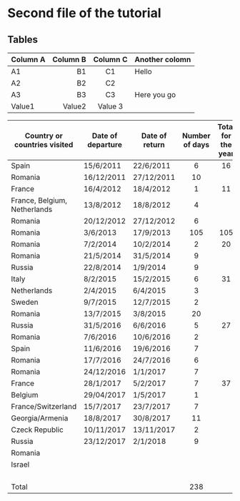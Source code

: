 # Second file of the tutorial  
## Tables  


Column A | Column B | Column C | Another colomn
---------|----------:|:---------:|--------
 A1 | B1 | C1 | Hello
 A2 | B2 | C2
 A3 | B3 | C3 | Here you go
 Value1 | Value2 | Value 3|  








Country or countries visited | Date of departure | Date of return | Number of days | Total for the year |
-----------------------------|-------------------|----------------|:----------------:|:--:|
Spain | 15/6/2011 | 22/6/2011 | 6 | 16 | 2011
Romania | 16/12/2011 | 27/12/2011 | 10 |  | 
France | 16/4/2012 | 18/4/2012 | 1 | 11 | 2012
France, Belgium, Netherlands | 13/8/2012 | 18/8/2012 | 4 |  | 
Romania | 20/12/2012 | 27/12/2012 | 6 |  | 
Romania | 3/6/2013 | 17/9/2013 | 105 | 105 | 2013
Romania | 7/2/2014 | 10/2/2014 | 2 | 20 | 2014
Romania | 21/5/2014 | 31/5/2014 | 9 |  | 
Russia | 22/8/2014 | 1/9/2014 | 9 |  | 
Italy | 8/2/2015 | 15/2/2015 | 6 | 31 | 2015
Netherlands | 2/4/2015 | 6/4/2015 | 3 |  | 
Sweden | 9/7/2015 | 12/7/2015 | 2 |  | 
Romania | 13/7/2015 | 3/8/2015 | 20 |  | 
Russia | 31/5/2016 | 6/6/2016 | 5 | 27 | 2016
Romania | 7/6/2016 | 10/6/2016 | 2 |  | 
Spain | 11/6/2016 | 19/6/2016 | 7 |  | 
Romania | 17/7/2016 | 24/7/2016 | 6 |  | 
Romania | 24/12/2016 | 1/1/2017 | 7 |  | 
France | 28/1/2017 | 5/2/2017 | 7 | 37 | 2017
Belgium | 29/04/2017 | 1/5/2017 | 1 |  | 
France/Switzerland | 15/7/2017 | 23/7/2017 | 7 |  | 
Georgia/Armenia | 18/8/2017 | 30/8/2017 | 11 |  | 
Czeck Republic | 10/11/2017 | 13/11/2017 | 2 |  | 
Russia | 23/12/2017 | 2/1/2018 | 9 |  | 
Romania |  |  |  |  | 
Israel |  |  |  |  | 
 |  |  |  |  | 
 |  |  |  |  | 
 |  |  |  |  | 
 |  |  |  |  | 
Total |  |  | 238 |  | 

